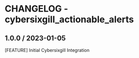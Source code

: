 # CHANGELOG - cybersixgill_actionable_alerts

## 1.0.0 / 2023-01-05

[FEATURE] Initial Cybersixgill Integration